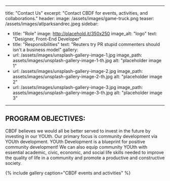 
---
title: "Contact Us"
excerpt: "Contact CBDF for events, activities, and collaborations."
header:
  image: /assets/images/game-truck.png
  teaser: /assets/images/atlparksandrec.jpeg
sidebar:
  - title: "Role"
    image: http://placehold.it/350x250
    image_alt: "logo"
    text: "Designer, Front-End Developer"
  - title: "Responsibilities"
    text: "Reuters try PR stupid commenters should isn't a business model"
gallery:
  - url: /assets/images/unsplash-gallery-image-1.jpg
    image_path: assets/images/unsplash-gallery-image-1-th.jpg
    alt: "placeholder image 1"
  - url: /assets/images/unsplash-gallery-image-2.jpg
    image_path: assets/images/unsplash-gallery-image-2-th.jpg
    alt: "placeholder image 2"
  - url: /assets/images/unsplash-gallery-image-3.jpg
    image_path: assets/images/unsplash-gallery-image-3-th.jpg
    alt: "placeholder image 3"
---

## PROGRAM OBJECTIVES:

CBDF believes we would all be better served to invest in the future by investing in our YOUth. Our primary focus is community development via YOUth development. 
YOUth Development is a blueprint for positive community development! We can also equip community YOUth with essential academic, civic, economic, and social life skills needed to improve the quality of life in a community and promote a productive and constructive society.


{% include gallery caption="CBDF events and activities" %}

